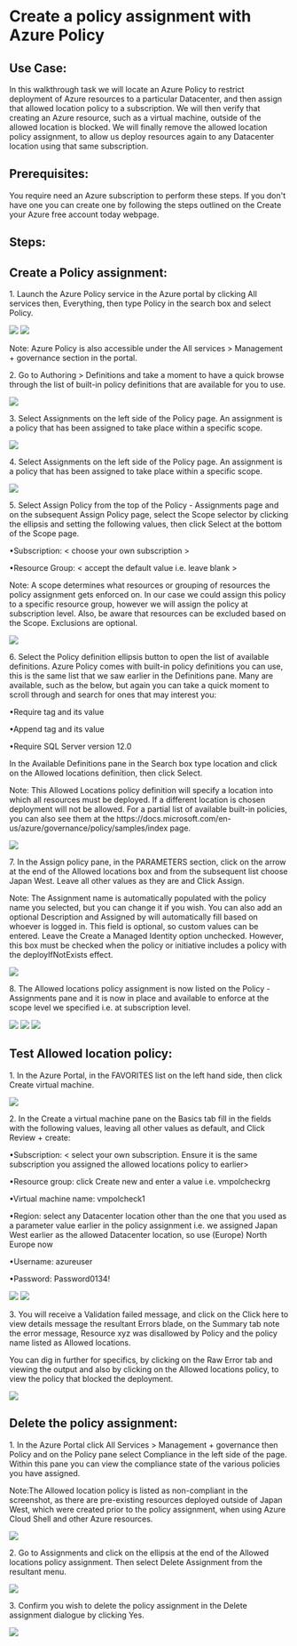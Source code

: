 <h1>Create a policy assignment with Azure Policy</h1>
<h2>Use Case:</h2>
<p>In this walkthrough task we will locate an Azure Policy to restrict deployment of Azure resources to a particular Datacenter, and then assign that allowed location policy to a subscription. We will then verify that creating an Azure resource, such as a virtual machine, outside of the allowed location is blocked. We will finally remove the allowed location policy assignment, to allow us deploy resources again to any Datacenter location using that same subscription.</p>

<h2>Prerequisites:</h2>
<p>You require need an Azure subscription to perform these steps. If you don't have one you can create one by following the steps outlined on the Create your Azure free account today webpage.</p>

<h2>Steps:</h2>

<h2>Create a Policy assignment:</h2>
<p>1. Launch the Azure Policy service in the Azure portal by clicking All services then, Everything, then type Policy in the search box and select Policy.</p>
<img src="https://codesizzlergit.blob.core.windows.net/az900-002/1.jpg"/>
<img src="https://codesizzlergit.blob.core.windows.net/az900-002/2.jpg"/>
<p>Note: Azure Policy is also accessible under the All services > Management + governance section in the portal.</p>
<p>2. Go to Authoring > Definitions and take a moment to have a quick browse through the list of built-in policy definitions that are available for you to use.</p>
<img src="https://codesizzlergit.blob.core.windows.net/az900-002/3.jpg"/>
<p>3. Select Assignments on the left side of the Policy page. An assignment is a policy that has been assigned to take place within a specific scope.</p>
<img src="https://codesizzlergit.blob.core.windows.net/az900-002/4.jpg"/>
<p>4. Select Assignments on the left side of the Policy page. An assignment is a policy that has been assigned to take place within a specific scope.</p>
<img src="https://codesizzlergit.blob.core.windows.net/az900-002/5.jpg"/>
<p>5. Select Assign Policy from the top of the Policy - Assignments page and on the subsequent Assign Policy page, select the Scope selector by clicking the ellipsis and setting the following values, then click Select at the bottom of the Scope page.</p>
<p>•Subscription: < choose your own subscription > </p>
<p>•Resource Group: < accept the default value i.e. leave blank > </p> 
<p>Note: A scope determines what resources or grouping of resources the policy assignment gets enforced on. In our case we could assign this policy to a specific resource group, however we will assign the policy at subscription level. Also, be aware that resources can be excluded based on the Scope. Exclusions are optional.</p>
<img src="https://codesizzlergit.blob.core.windows.net/az900-002/6.jpg"/>
<p>6. Select the Policy definition ellipsis button to open the list of available definitions. Azure Policy comes with built-in policy definitions you can use, this is the same list that we saw earlier in the Definitions pane. Many are available, such as the below, but again you can take a quick moment to scroll through and search for ones that may interest you:</p> 
<p>•Require tag and its value</p>
<p>•Append tag and its value</p>
<p>•Require SQL Server version 12.0</p>
<p>In the Available Definitions pane in the Search box type location and click on the Allowed locations definition, then click Select.</p>
<p>Note: This Allowed Locations policy definition will specify a location into which all resources must be deployed. If a different location is chosen deployment will not be allowed. For a partial list of available built-in policies, you can also see them at the https://docs.microsoft.com/en-us/azure/governance/policy/samples/index page.</p>
<img src="https://codesizzlergit.blob.core.windows.net/az900-002/7.jpg"/> 
<p>7. In the Assign policy pane, in the PARAMETERS section, click on the arrow at the end of the Allowed locations box and from the subsequent list choose Japan West. Leave all other values as they are and Click Assign.</p>
<p>Note: The Assignment name is automatically populated with the policy name you selected, but you can change it if you wish. You can also add an optional Description and Assigned by will automatically fill based on whoever is logged in. This field is optional, so custom values can be entered. Leave the Create a Managed Identity option unchecked. However, this box must be checked when the policy or initiative includes a policy with the deployIfNotExists effect.</p>
<img src="https://codesizzlergit.blob.core.windows.net/az900-002/8.jpg"/> 
<p>8. The Allowed locations policy assignment is now listed on the Policy - Assignments pane and it is now in place and available to enforce at the scope level we specified i.e. at subscription level.</p>
<img src="https://codesizzlergit.blob.core.windows.net/az900-002/9.jpg"/>   
<img src="https://codesizzlergit.blob.core.windows.net/az900-002/10.jpg"/>   
<img src="https://codesizzlergit.blob.core.windows.net/az900-002/11.jpg"/>   

<h2>Test Allowed location policy:</h2> 
<p>1. In the Azure Portal, in the FAVORITES list on the left hand side, then click Create virtual machine.</p> 
<img src="https://codesizzlergit.blob.core.windows.net/az900-002/12.PNG"/>
<p>2. In the Create a virtual machine pane on the Basics tab fill in the fields with the following values, leaving all other values as default, and Click Review + create:</p>
<p>•Subscription: < select your own subscription. Ensure it is the same subscription you assigned the allowed locations policy to earlier> </p>
<p>•Resource group: click Create new and enter a value i.e. vmpolcheckrg</p>
<p>•Virtual machine name: vmpolcheck1</p>
<p>•Region: select any Datacenter location other than the one that you used as a parameter value earlier in the policy assignment i.e. we assigned Japan West earlier as the allowed Datacenter location, so use (Europe) North Europe now</p>
<p>•Username: azureuser</p> 
<p>•Password: Password0134!</p> 
<img src="https://codesizzlergit.blob.core.windows.net/az900-002/13.PNG"/>
<img src="https://codesizzlergit.blob.core.windows.net/az900-002/14.PNG"/>
<p>3. You will receive a Validation failed message, and click on the Click here to view details message the resultant Errors blade, on the Summary tab note the error message, Resource xyz was disallowed by Policy and the policy name listed as Allowed locations.</p>
<p>You can dig in further for specifics, by clicking on the Raw Error tab and viewing the output and also by clicking on the Allowed locations policy, to view the policy that blocked the deployment.</p>
<img src="https://codesizzlergit.blob.core.windows.net/az900-002/15.jpg"/>

<h2>Delete the policy assignment:</h2> 
<p>1. In the Azure Portal click All Services > Management + governance then Policy and on the Policy pane select Compliance in the left side of the page. Within this pane you can view the compliance state of the various policies you have assigned.</p>
<p>Note:The Allowed location policy is listed as non-compliant in the screenshot, as there are pre-existing resources deployed outside of Japan West, which were created prior to the policy assignment, when using Azure Cloud Shell and other Azure resources.</p>
<img src="https://codesizzlergit.blob.core.windows.net/az900-002/16.PNG"/>
<p>2. Go to Assignments and click on the ellipsis at the end of the Allowed locations policy assignment. Then select Delete Assignment from the resultant menu.</p>
<img src="https://codesizzlergit.blob.core.windows.net/az900-002/17.jpg"/>  
<p>3. Confirm you wish to delete the policy assignment in the Delete assignment dialogue by clicking Yes.</p>
<img src="https://codesizzlergit.blob.core.windows.net/az900-002/18.jpg"/>     
